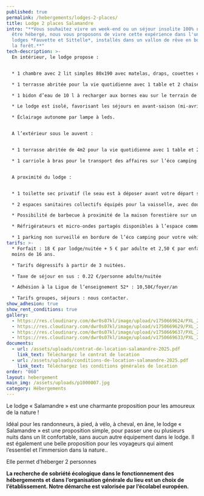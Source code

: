 ```yaml
---
published: true
permalink: /hebergements/lodges-2-places/
title: Lodge 2 places Salamandre
intro: "**Vous souhaitez vivre un week-end ou un séjour insolite 100% nature,
  être hébergé, nous vous proposons de vivre cette expérience dans l'un de nos
  lodges *Fauvette et Sittelle*, installés dans un vallon de rêve en bordure de
  la forêt.**"
tech-description: >-
  En intérieur, le lodge propose :


  * 1 chambre avec 2 lit simples 80x190 avec matelas, draps, couettes et oreillers.

  * 1 terrasse abritée pour la vie quotidienne avec 1 table et 2 chaises

  * 1 bidon d’eau de 10 l à recharger aux bornes eau sur le terrain de camping

  * Le lodge est isolé, favorisant les séjours en avant-saison (mi-avril-mai) et en fin de saison (septembre-octobre).

  * Éclairage autonome par lampe à leds.


  A l’extérieur sous le auvent :


  * 1 terrasse abritée de 4m2 pour la vie quotidienne avec 1 table et 2 chaises (accès cabane avec quelques marches).

  * 1 carriole à bras pour le transport des affaires sur l’éco camping (les voitures restent sur le parking en bordure du site). 


  A proximité du lodge :


  * 1 toilette sec privatif (le seau est à déposer avant votre départ sur un espace où il sera ensuite acheminé vers un composteur)

  * 2 espaces sanitaires collectifs équipés pour la vaisselle, avec douches (eau chaude) au milieu du camping et un deuxième avec douches, WC et bacs vaisselle pour les sanitaires situés à côté de l’accueil.

  * Possibilité de barbecue à proximité de la maison forestière sur un espace dédié.

  * Réfrigérateurs et micro-ondes partagés disponibles à l’espace commun à côté de la maison forestière.

  * 1 parking non surveillé en bordure de l’éco camping pour votre véhicule (10 places). Les déplacements à l’intérieur du camping se font à pied.
tarifs: >-
  * Forfait : 18 € par lodge/nuitée + 5 € par adulte et 2,50 € par enfant de
  moins de 16 ans.

  * Tarifs dégressifs à partir de 3 nuitées.

  * Taxe de séjour en sus : 0.22 €/personne adulte/nuitée

  * Adhésion à la Ligue de l’enseignement 52* : 10,58€/foyer/an

  * Tarifs groupes, séjours : nous contacter.
show_adhesion: true
show_rent_conditions: true
gallery:
  - https://res.cloudinary.com/dwr0s07kl/image/upload/v1750669624/PXL_20250606_090302583_2_gyqcmq.jpg
  - https://res.cloudinary.com/dwr0s07kl/image/upload/v1750669629/PXL_20250606_090346802_dghgop.jpg
  - https://res.cloudinary.com/dwr0s07kl/image/upload/v1750669637/PXL_20250606_090427459_holrif.jpg
  - https://res.cloudinary.com/dwr0s07kl/image/upload/v1750669633/PXL_20250606_090454162_rqbyhx.jpg
documents:
  - url: /assets/uploads/contrat-de-location-salamandre-2025.pdf
    link_text: Téléchargez le contrat de location
  - url: /assets/uploads/conditions-de-location-salamandre-2025.pdf
    link_text: Téléchargez les conditions générales de location
order: "060"
layout: hebergement
main_img: /assets/uploads/p1000007.jpg
category: Hébergements
---
```

Le lodge « Salamandre » est une charmante proposition pour les amoureux de la nature !

Idéal pour les randonneurs, à pied, à vélo, à cheval, en âne, le lodge « Salamandre » est une proposition simple, pour passer une ou plusieurs nuits dans un lit confortable, sans aucun autre équipement dans le lodge. Il est également une belle proposition pour les voyageurs qui aiment l’essentiel et l’immersion dans la nature..


Elle permet d’héberger 2 personnes

**La recherche de sobriété écologique dans le fonctionnement des hébergements et dans l’organisation générale du lieu est un choix de l’établissement. Notre démarche est valorisée par l’écolabel européen.**
